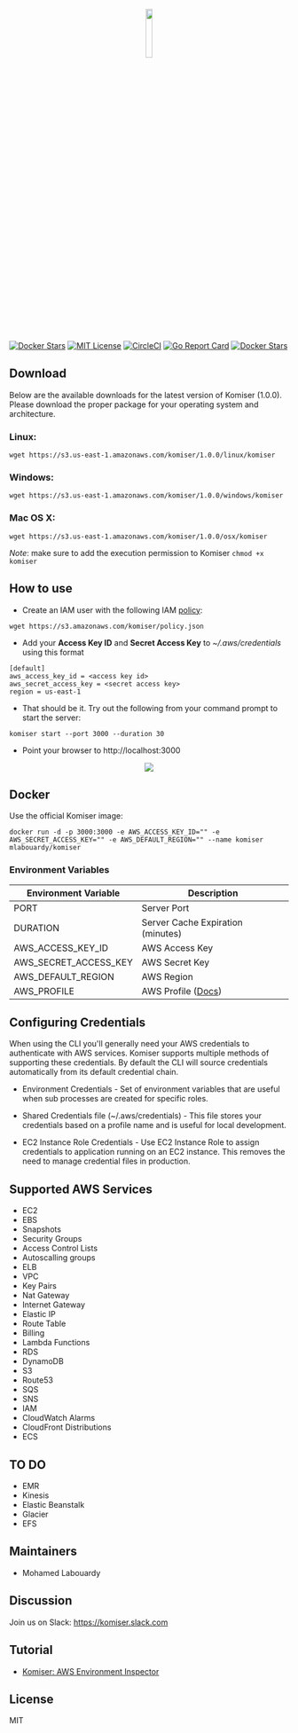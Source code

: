 <p align="center">
    <img src="komiser.png" width="15%"/>
</p>

[![Docker Stars](https://img.shields.io/docker/pulls/mlabouardy/komiser.svg)](https://hub.docker.com/r/mlabouardy/komiser/) 
[![MIT License](http://img.shields.io/badge/license-MIT-blue.svg?style=flat)](LICENSE) [![CircleCI](https://circleci.com/gh/mlabouardy/komiser/tree/master.svg?style=svg&circle-token=d35b1c7447995e60909b24fd316fef0988e76bc8)](https://circleci.com/gh/mlabouardy/komiser/tree/master) [![Go Report Card](https://goreportcard.com/badge/github.com/mlabouardy/komiser)](https://goreportcard.com/report/github.com/mlabouardy/komiser) [![Docker Stars](https://img.shields.io/github/issues/mlabouardy/komiser.svg)](https://github.com/mlabouardy/komiser/issues)  


## Download

Below are the available downloads for the latest version of Komiser (1.0.0). Please download the proper package for your operating system and architecture.

### Linux:

```
wget https://s3.us-east-1.amazonaws.com/komiser/1.0.0/linux/komiser
```

### Windows:

```
wget https://s3.us-east-1.amazonaws.com/komiser/1.0.0/windows/komiser
```

### Mac OS X:

```
wget https://s3.us-east-1.amazonaws.com/komiser/1.0.0/osx/komiser
```

_Note_: make sure to add the execution permission to Komiser `chmod +x komiser`

## How to use

* Create an IAM user with the following IAM [policy](https://raw.githubusercontent.com/mlabouardy/komiser/master/policy.json):

```
wget https://s3.amazonaws.com/komiser/policy.json
```

* Add your **Access Key ID** and **Secret Access Key** to *~/.aws/credentials* using this format

``` 
[default]
aws_access_key_id = <access key id>
aws_secret_access_key = <secret access key>
region = us-east-1
```

* That should be it. Try out the following from your command prompt to start the server:

```
komiser start --port 3000 --duration 30
```

* Point your browser to http://localhost:3000

<p align="center">
    <img src="screenshot.png"/>
</p>

## Docker

Use the official Komiser image:

```
docker run -d -p 3000:3000 -e AWS_ACCESS_KEY_ID="" -e AWS_SECRET_ACCESS_KEY="" -e AWS_DEFAULT_REGION="" --name komiser mlabouardy/komiser
```

### Environment Variables

| Environment Variable | Description |
| -------------------- | ----------- |
| PORT | Server Port |
| DURATION | Server Cache Expiration (minutes) |
| AWS_ACCESS_KEY_ID | AWS Access Key |
| AWS_SECRET_ACCESS_KEY | AWS Secret Key |
| AWS_DEFAULT_REGION | AWS Region |
| AWS_PROFILE | AWS Profile ([Docs](https://docs.aws.amazon.com/sdk-for-go/v1/developer-guide/configuring-sdk.html)) |

## Configuring Credentials

When using the CLI you'll generally need your AWS credentials to authenticate with AWS services. Komiser supports multiple methods of supporting these credentials. By default the CLI will source credentials automatically from its default credential chain.

* Environment Credentials - Set of environment variables that are useful when sub processes are created for specific roles.

* Shared Credentials file (~/.aws/credentials) - This file stores your credentials based on a profile name and is useful for local development.

* EC2 Instance Role Credentials - Use EC2 Instance Role to assign credentials to application running on an EC2 instance. This removes the need to manage credential files in production.

## Supported AWS Services

* EC2
* EBS
* Snapshots
* Security Groups
* Access Control Lists
* Autoscalling groups
* ELB
* VPC
* Key Pairs
* Nat Gateway
* Internet Gateway
* Elastic IP
* Route Table
* Billing
* Lambda Functions
* RDS
* DynamoDB
* S3
* Route53
* SQS
* SNS
* IAM
* CloudWatch Alarms
* CloudFront Distributions
* ECS

## TO DO

* EMR
* Kinesis
* Elastic Beanstalk
* Glacier
* EFS

## Maintainers

* Mohamed Labouardy

## Discussion

Join us on Slack: https://komiser.slack.com

## Tutorial

* [Komiser: AWS Environment Inspector](http://www.blog.labouardy.com/komiser-aws-environment-inspector/)

## License

MIT
